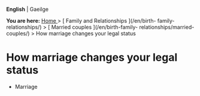 **English** |  Gaeilge 

**You are here:** [ Home ](/en/) > [ Family and Relationships ](/en/birth-
family-relationships/) > [ Married couples ](/en/birth-family-
relationships/married-couples/) > How marriage changes your legal status

#  How marriage changes your legal status

  * Marriage 
